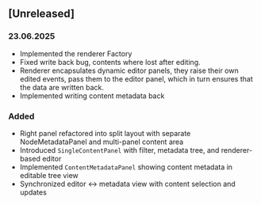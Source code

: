 ## [Unreleased]
### 23.06.2025
- Implemented the renderer Factory
- Fixed write back bug, contents where lost after editing.
- Renderer encapsulates dynamic editor panels, they raise their own edited events, pass them to the editor panel, which in turn ensures that the data are written back.
- Implemented writing content metadata back

### Added
- Right panel refactored into split layout with separate NodeMetadataPanel and multi-panel content area
- Introduced `SingleContentPanel` with filter, metadata tree, and renderer-based editor
- Implemented `ContentMetadataPanel` showing content metadata in editable tree view
- Synchronized editor ↔ metadata view with content selection and updates
